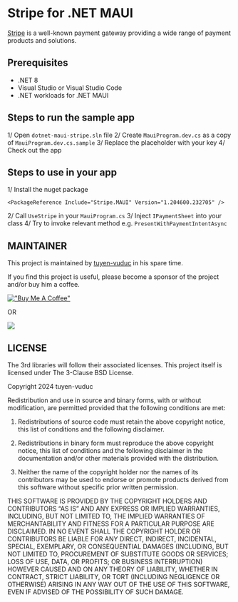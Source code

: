 # Stripe for .NET MAUI

[Stripe](https://www.stripe.com/) is a well-known payment gateway providing a wide range of payment products and solutions.

## Prerequisites

- .NET 8
- Visual Studio or Visual Studio Code
- .NET workloads for .NET MAUI

## Steps to run the sample app

1/ Open `dotnet-maui-stripe.sln` file
2/ Create `MauiProgram.dev.cs` as a copy of `MauiProgram.dev.cs.sample`
3/ Replace the placeholder with your key
4/ Check out the app

## Steps to use in your app

1/ Install the nuget package
```
<PackageReference Include="Stripe.MAUI" Version="1.204600.232705" />
```
2/ Call `UseStripe` in your `MauiProgram.cs`
3/ Inject `IPaymentSheet` into your class
4/ Try to invoke relevant method e.g. `PresentWithPaymentIntentAsync`

## MAINTAINER

This project is maintained by [tuyen-vuduc](https://github.com/tuyen-vuduc) in his spare time.<br>

If you find this project is useful, please become a sponsor of the project and/or buy him a coffee.

[!["Buy Me A Coffee"](https://www.buymeacoffee.com/assets/img/custom_images/orange_img.png)](https://www.buymeacoffee.com/tuyen.vuduc)

OR

[![](https://img.shields.io/static/v1?label=Sponsor&message=%E2%9D%A4&logo=GitHub&color=%23fe8e86)](https://github.com/sponsors/tuyen-vuduc)

## LICENSE

The 3rd libraries will follow their associated licenses. This project itself is licensed under The 3-Clause BSD License.

Copyright 2024 tuyen-vuduc

Redistribution and use in source and binary forms, with or without modification, are permitted provided that the following conditions are met:

1. Redistributions of source code must retain the above copyright notice, this list of conditions and the following disclaimer.

2. Redistributions in binary form must reproduce the above copyright notice, this list of conditions and the following disclaimer in the documentation and/or other materials provided with the distribution.

3. Neither the name of the copyright holder nor the names of its contributors may be used to endorse or promote products derived from this software without specific prior written permission.

THIS SOFTWARE IS PROVIDED BY THE COPYRIGHT HOLDERS AND CONTRIBUTORS “AS IS” AND ANY EXPRESS OR IMPLIED WARRANTIES, INCLUDING, BUT NOT LIMITED TO, THE IMPLIED WARRANTIES OF MERCHANTABILITY AND FITNESS FOR A PARTICULAR PURPOSE ARE DISCLAIMED. IN NO EVENT SHALL THE COPYRIGHT HOLDER OR CONTRIBUTORS BE LIABLE FOR ANY DIRECT, INDIRECT, INCIDENTAL, SPECIAL, EXEMPLARY, OR CONSEQUENTIAL DAMAGES (INCLUDING, BUT NOT LIMITED TO, PROCUREMENT OF SUBSTITUTE GOODS OR SERVICES; LOSS OF USE, DATA, OR PROFITS; OR BUSINESS INTERRUPTION) HOWEVER CAUSED AND ON ANY THEORY OF LIABILITY, WHETHER IN CONTRACT, STRICT LIABILITY, OR TORT (INCLUDING NEGLIGENCE OR OTHERWISE) ARISING IN ANY WAY OUT OF THE USE OF THIS SOFTWARE, EVEN IF ADVISED OF THE POSSIBILITY OF SUCH DAMAGE.

